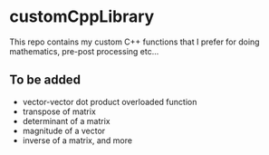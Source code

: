 # customCppLibrary
This repo contains my custom C++ functions that I prefer for doing mathematics, pre-post processing etc...

## To be added
- vector-vector dot product overloaded function
- transpose of matrix
- determinant of a matrix
- magnitude of a vector
- inverse of a matrix, and more

